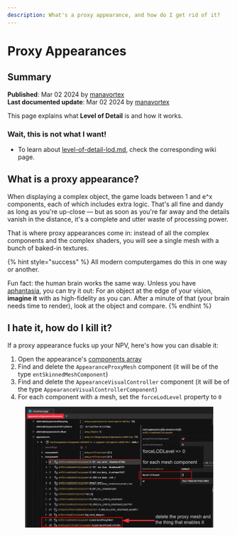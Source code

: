 ```yaml
---
description: What's a proxy appearance, and how do I get rid of it?
---
```


# Proxy Appearances

## Summary

**Published**: Mar 02 2024 by [manavortex](https://app.gitbook.com/u/NfZBoxGegfUqB33J9HXuCs6PVaC3 "mention")\
**Last documented update**: Mar 02 2024 by [manavortex](https://app.gitbook.com/u/NfZBoxGegfUqB33J9HXuCs6PVaC3 "mention")

This page explains what **Level of Detail** is and how it works.

### Wait, this is not what I want!

* To learn about [level-of-detail-lod.md](../3d-objects-.mesh-files/level-of-detail-lod.md "mention"), check the corresponding wiki page.

## What is a proxy appearance?

When displaying a complex object, the game loads between 1 and e^x components, each of which includes extra logic. That's all fine and dandy as long as you're up-close — but as soon as you're far away and the details vanish in the distance, it's a complete and utter waste of processing power.

That is where proxy appearances come in: instead of all the complex components and the complex shaders, you will see a single mesh with a bunch of baked-in textures.&#x20;

{% hint style="success" %}
All modern computergames do this in one way or another.

Fun fact: the human brain works the same way. Unless you have [aphantasia](https://en.wikipedia.org/wiki/Aphantasia), you can try it out: For an object at the edge of your vision, **imagine it** with as high-fidelity as you can. After a minute of that (your brain needs time to render), look at the object and compare.
{% endhint %}

## I hate it, how do I kill it?

If a proxy appearance fucks up your NPV, here's how you can disable it:

1. Open the appearance's [components array](./#components)
2. Find and delete the `AppearanceProxyMesh` component (it will be of the type `entSkinnedMeshComponent`)
3. Find and delete the `AppearanceVisualController` component (it will be of the type `AppearanceVisualControllerComponent`)
4. For each component with a mesh, set the `forceLodLevel` property to `0`

<figure><img src="../../../.gitbook/assets/app_file_appearance_proxy.png" alt=""><figcaption></figcaption></figure>
